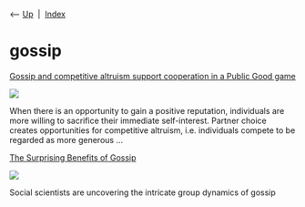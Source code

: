 <div class="nav">

⟵ [Up](index.html)  \|  [Index](index.html)

</div>

# gossip

<div class="cards">

<div class="card">

<div class="card-title">

[Gossip and competitive altruism support cooperation in a Public Good
game](https://royalsocietypublishing.org/doi/10.1098/rstb.2020.0303)

</div>

<div class="card-image">

[![](https://royalsocietypublishing.org/cms/asset/d62a6461-af42-4349-8b54-e2dbee3eaaa7/rstb.2021.376.issue-1838.largecover.jpg)](https://royalsocietypublishing.org/doi/10.1098/rstb.2020.0303)

</div>

When there is an opportunity to gain a positive reputation, individuals
are more willing to sacrifice their immediate self-interest. Partner
choice creates opportunities for competitive altruism, i.e. individuals
compete to be regarded as more generous ...

</div>

<div class="card">

<div class="card-title">

[The Surprising Benefits of
Gossip](https://www.scientificamerican.com/article/the-surprising-benefits-of-gossip)

</div>

<div class="card-image">

[![](https://static.scientificamerican.com/dam/m/607ee9480d3e0fd/original/three_talking_mouths.jpg?w=1200)](https://www.scientificamerican.com/article/the-surprising-benefits-of-gossip)

</div>

Social scientists are uncovering the intricate group dynamics of gossip

</div>

</div>
